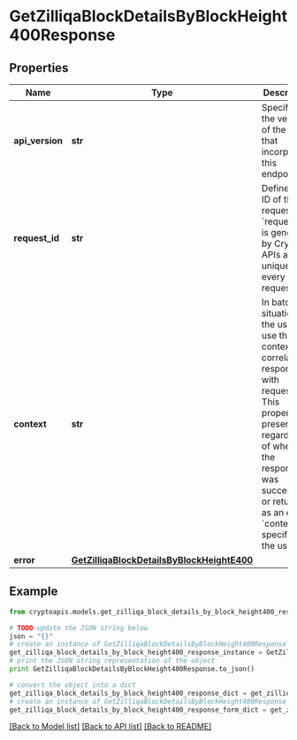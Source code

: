 # GetZilliqaBlockDetailsByBlockHeight400Response


## Properties
Name | Type | Description | Notes
------------ | ------------- | ------------- | -------------
**api_version** | **str** | Specifies the version of the API that incorporates this endpoint. | 
**request_id** | **str** | Defines the ID of the request. The &#x60;requestId&#x60; is generated by Crypto APIs and it&#39;s unique for every request. | 
**context** | **str** | In batch situations the user can use the context to correlate responses with requests. This property is present regardless of whether the response was successful or returned as an error. &#x60;context&#x60; is specified by the user. | [optional] 
**error** | [**GetZilliqaBlockDetailsByBlockHeightE400**](GetZilliqaBlockDetailsByBlockHeightE400.md) |  | 

## Example

```python
from cryptoapis.models.get_zilliqa_block_details_by_block_height400_response import GetZilliqaBlockDetailsByBlockHeight400Response

# TODO update the JSON string below
json = "{}"
# create an instance of GetZilliqaBlockDetailsByBlockHeight400Response from a JSON string
get_zilliqa_block_details_by_block_height400_response_instance = GetZilliqaBlockDetailsByBlockHeight400Response.from_json(json)
# print the JSON string representation of the object
print GetZilliqaBlockDetailsByBlockHeight400Response.to_json()

# convert the object into a dict
get_zilliqa_block_details_by_block_height400_response_dict = get_zilliqa_block_details_by_block_height400_response_instance.to_dict()
# create an instance of GetZilliqaBlockDetailsByBlockHeight400Response from a dict
get_zilliqa_block_details_by_block_height400_response_form_dict = get_zilliqa_block_details_by_block_height400_response.from_dict(get_zilliqa_block_details_by_block_height400_response_dict)
```
[[Back to Model list]](../README.md#documentation-for-models) [[Back to API list]](../README.md#documentation-for-api-endpoints) [[Back to README]](../README.md)


